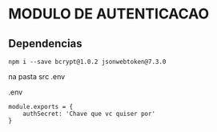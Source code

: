 # MODULO DE AUTENTICACAO


## Dependencias

```
npm i --save bcrypt@1.0.2 jsonwebtoken@7.3.0
```

na pasta src .env

.env
```
module.exports = {
    authSecret: 'Chave que vc quiser por'
}
```